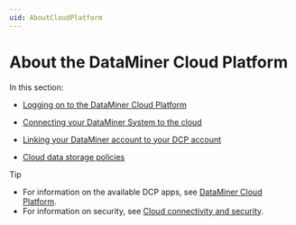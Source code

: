 ```yaml
---
uid: AboutCloudPlatform
---
```


# About the DataMiner Cloud Platform

In this section:

- [Logging on to the DataMiner Cloud Platform](xref:Logging_on_to_the_DataMiner_Cloud_Platform)

- [Connecting your DataMiner System to the cloud](xref:Connecting_your_DataMiner_System_to_the_cloud)

- [Linking your DataMiner account to your DCP account](xref:Linking_your_DataMiner_and_DCP_account)

- [Cloud data storage policies](xref:Cloud_data_storage_policies)

> [!TIP]
>
> - For information on the available DCP apps, see [DataMiner Cloud Platform](xref:Part51CloudPlatform).
> - For information on security, see [Cloud connectivity and security](xref:Cloud_connectivity_and_security).
